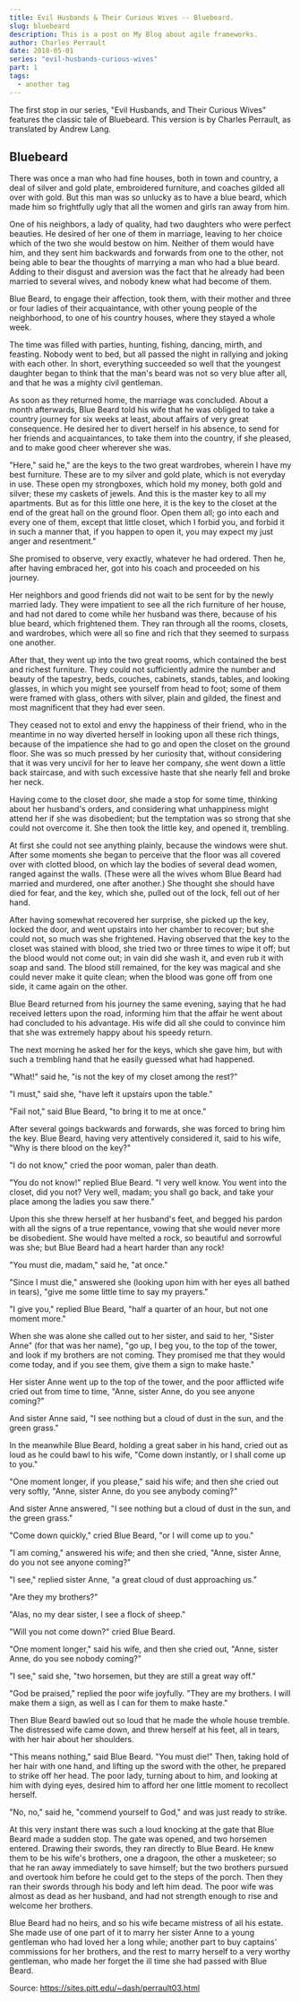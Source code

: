 ```yaml
---
title: Evil Husbands & Their Curious Wives -- Bluebeard.
slug: bluebeard
description: This is a post on My Blog about agile frameworks.
author: Charles Perrault
date: 2018-05-01
series: "evil-husbands-curious-wives"
part: 1
tags:
  - another tag
---
```


The first stop in our series, "Evil Husbands, and Their Curious Wives" features the classic tale of Bluebeard. This version is by Charles Perrault, as translated by Andrew Lang.

## Bluebeard

There was once a man who had fine houses, both in town and country, a deal of silver and gold plate, embroidered furniture, and coaches gilded all over with gold. But this man was so unlucky as to have a blue beard, which made him so frightfully ugly that all the women and girls ran away from him.

One of his neighbors, a lady of quality, had two daughters who were perfect beauties. He desired of her one of them in marriage, leaving to her choice which of the two she would bestow on him. Neither of them would have him, and they sent him backwards and forwards from one to the other, not being able to bear the thoughts of marrying a man who had a blue beard. Adding to their disgust and aversion was the fact that he already had been married to several wives, and nobody knew what had become of them.

Blue Beard, to engage their affection, took them, with their mother and three or four ladies of their acquaintance, with other young people of the neighborhood, to one of his country houses, where they stayed a whole week.

The time was filled with parties, hunting, fishing, dancing, mirth, and feasting. Nobody went to bed, but all passed the night in rallying and joking with each other. In short, everything succeeded so well that the youngest daughter began to think that the man's beard was not so very blue after all, and that he was a mighty civil gentleman.

As soon as they returned home, the marriage was concluded. About a month afterwards, Blue Beard told his wife that he was obliged to take a country journey for six weeks at least, about affairs of very great consequence. He desired her to divert herself in his absence, to send for her friends and acquaintances, to take them into the country, if she pleased, and to make good cheer wherever she was.

"Here," said he," are the keys to the two great wardrobes, wherein I have my best furniture. These are to my silver and gold plate, which is not everyday in use. These open my strongboxes, which hold my money, both gold and silver; these my caskets of jewels. And this is the master key to all my apartments. But as for this little one here, it is the key to the closet at the end of the great hall on the ground floor. Open them all; go into each and every one of them, except that little closet, which I forbid you, and forbid it in such a manner that, if you happen to open it, you may expect my just anger and resentment."

She promised to observe, very exactly, whatever he had ordered. Then he, after having embraced her, got into his coach and proceeded on his journey.

Her neighbors and good friends did not wait to be sent for by the newly married lady. They were impatient to see all the rich furniture of her house, and had not dared to come while her husband was there, because of his blue beard, which frightened them. They ran through all the rooms, closets, and wardrobes, which were all so fine and rich that they seemed to surpass one another.

After that, they went up into the two great rooms, which contained the best and richest furniture. They could not sufficiently admire the number and beauty of the tapestry, beds, couches, cabinets, stands, tables, and looking glasses, in which you might see yourself from head to foot; some of them were framed with glass, others with silver, plain and gilded, the finest and most magnificent that they had ever seen.

They ceased not to extol and envy the happiness of their friend, who in the meantime in no way diverted herself in looking upon all these rich things, because of the impatience she had to go and open the closet on the ground floor. She was so much pressed by her curiosity that, without considering that it was very uncivil for her to leave her company, she went down a little back staircase, and with such excessive haste that she nearly fell and broke her neck.

Having come to the closet door, she made a stop for some time, thinking about her husband's orders, and considering what unhappiness might attend her if she was disobedient; but the temptation was so strong that she could not overcome it. She then took the little key, and opened it, trembling.

At first she could not see anything plainly, because the windows were shut. After some moments she began to perceive that the floor was all covered over with clotted blood, on which lay the bodies of several dead women, ranged against the walls. (These were all the wives whom Blue Beard had married and murdered, one after another.) She thought she should have died for fear, and the key, which she, pulled out of the lock, fell out of her hand.

After having somewhat recovered her surprise, she picked up the key, locked the door, and went upstairs into her chamber to recover; but she could not, so much was she frightened. Having observed that the key to the closet was stained with blood, she tried two or three times to wipe it off; but the blood would not come out; in vain did she wash it, and even rub it with soap and sand. The blood still remained, for the key was magical and she could never make it quite clean; when the blood was gone off from one side, it came again on the other.

Blue Beard returned from his journey the same evening, saying that he had received letters upon the road, informing him that the affair he went about had concluded to his advantage. His wife did all she could to convince him that she was extremely happy about his speedy return.

The next morning he asked her for the keys, which she gave him, but with such a trembling hand that he easily guessed what had happened.

"What!" said he, "is not the key of my closet among the rest?"

"I must," said she, "have left it upstairs upon the table."

"Fail not," said Blue Beard, "to bring it to me at once."

After several goings backwards and forwards, she was forced to bring him the key. Blue Beard, having very attentively considered it, said to his wife, "Why is there blood on the key?"

"I do not know," cried the poor woman, paler than death.

"You do not know!" replied Blue Beard. "I very well know. You went into the closet, did you not? Very well, madam; you shall go back, and take your place among the ladies you saw there."

Upon this she threw herself at her husband's feet, and begged his pardon with all the signs of a true repentance, vowing that she would never more be disobedient. She would have melted a rock, so beautiful and sorrowful was she; but Blue Beard had a heart harder than any rock!

"You must die, madam," said he, "at once."

"Since I must die," answered she (looking upon him with her eyes all bathed in tears), "give me some little time to say my prayers."

"I give you," replied Blue Beard, "half a quarter of an hour, but not one moment more."

When she was alone she called out to her sister, and said to her, "Sister Anne" (for that was her name), "go up, I beg you, to the top of the tower, and look if my brothers are not coming. They promised me that they would come today, and if you see them, give them a sign to make haste."

Her sister Anne went up to the top of the tower, and the poor afflicted wife cried out from time to time, "Anne, sister Anne, do you see anyone coming?"

And sister Anne said, "I see nothing but a cloud of dust in the sun, and the green grass."

In the meanwhile Blue Beard, holding a great saber in his hand, cried out as loud as he could bawl to his wife, "Come down instantly, or I shall come up to you."

"One moment longer, if you please," said his wife; and then she cried out very softly, "Anne, sister Anne, do you see anybody coming?"

And sister Anne answered, "I see nothing but a cloud of dust in the sun, and the green grass."

"Come down quickly," cried Blue Beard, "or I will come up to you."

"I am coming," answered his wife; and then she cried, "Anne, sister Anne, do you not see anyone coming?"

"I see," replied sister Anne, "a great cloud of dust approaching us."

"Are they my brothers?"

"Alas, no my dear sister, I see a flock of sheep."

"Will you not come down?" cried Blue Beard.

"One moment longer," said his wife, and then she cried out, "Anne, sister Anne, do you see nobody coming?"

"I see," said she, "two horsemen, but they are still a great way off."

"God be praised," replied the poor wife joyfully. "They are my brothers. I will make them a sign, as well as I can for them to make haste."

Then Blue Beard bawled out so loud that he made the whole house tremble. The distressed wife came down, and threw herself at his feet, all in tears, with her hair about her shoulders.

"This means nothing," said Blue Beard. "You must die!" Then, taking hold of her hair with one hand, and lifting up the sword with the other, he prepared to strike off her head. The poor lady, turning about to him, and looking at him with dying eyes, desired him to afford her one little moment to recollect herself.

"No, no," said he, "commend yourself to God," and was just ready to strike.

At this very instant there was such a loud knocking at the gate that Blue Beard made a sudden stop. The gate was opened, and two horsemen entered. Drawing their swords, they ran directly to Blue Beard. He knew them to be his wife's brothers, one a dragoon, the other a musketeer; so that he ran away immediately to save himself; but the two brothers pursued and overtook him before he could get to the steps of the porch. Then they ran their swords through his body and left him dead. The poor wife was almost as dead as her husband, and had not strength enough to rise and welcome her brothers.

Blue Beard had no heirs, and so his wife became mistress of all his estate. She made use of one part of it to marry her sister Anne to a young gentleman who had loved her a long while; another part to buy captains' commissions for her brothers, and the rest to marry herself to a very worthy gentleman, who made her forget the ill time she had passed with Blue Beard.

Source: https://sites.pitt.edu/~dash/perrault03.html
